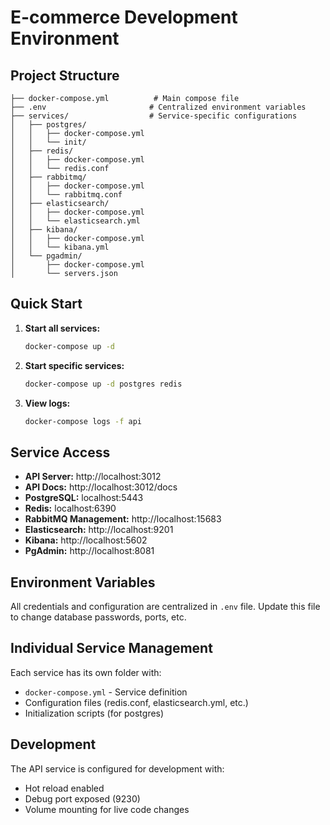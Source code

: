 # E-commerce Development Environment

## Project Structure

```
├── docker-compose.yml          # Main compose file
├── .env                       # Centralized environment variables
├── services/                  # Service-specific configurations
│   ├── postgres/
│   │   ├── docker-compose.yml
│   │   └── init/
│   ├── redis/
│   │   ├── docker-compose.yml
│   │   └── redis.conf
│   ├── rabbitmq/
│   │   ├── docker-compose.yml
│   │   └── rabbitmq.conf
│   ├── elasticsearch/
│   │   ├── docker-compose.yml
│   │   └── elasticsearch.yml
│   ├── kibana/
│   │   ├── docker-compose.yml
│   │   └── kibana.yml
│   └── pgadmin/
│       ├── docker-compose.yml
│       └── servers.json
```

## Quick Start

1. **Start all services:**
   ```bash
   docker-compose up -d
   ```

2. **Start specific services:**
   ```bash
   docker-compose up -d postgres redis
   ```

3. **View logs:**
   ```bash
   docker-compose logs -f api
   ```

## Service Access

- **API Server:** http://localhost:3012
- **API Docs:** http://localhost:3012/docs
- **PostgreSQL:** localhost:5443
- **Redis:** localhost:6390
- **RabbitMQ Management:** http://localhost:15683
- **Elasticsearch:** http://localhost:9201
- **Kibana:** http://localhost:5602
- **PgAdmin:** http://localhost:8081

## Environment Variables

All credentials and configuration are centralized in `.env` file. Update this file to change database passwords, ports, etc.

## Individual Service Management

Each service has its own folder with:
- `docker-compose.yml` - Service definition
- Configuration files (redis.conf, elasticsearch.yml, etc.)
- Initialization scripts (for postgres)

## Development

The API service is configured for development with:
- Hot reload enabled
- Debug port exposed (9230)
- Volume mounting for live code changes